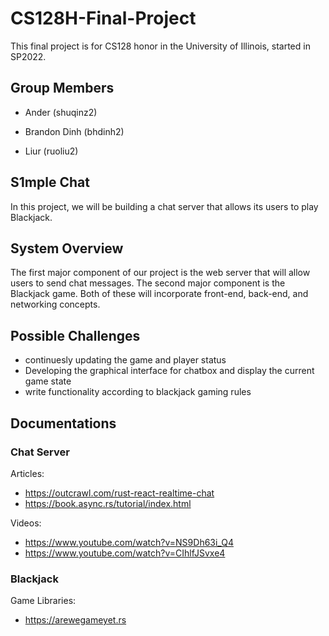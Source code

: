 # CS128H-Final-Project

This final project is for CS128 honor in the University of Illinois, started in SP2022.

## Group Members

- Ander (shuqinz2)

- Brandon Dinh (bhdinh2)

- Liur (ruoliu2)

## S1mple Chat

In this project, we will be building a chat server that allows its users to play Blackjack.

## System Overview

The first major component of our project is the web server that will allow users to send chat messages. The second major component is the Blackjack game. Both of these will incorporate front-end, back-end, and networking concepts.

## Possible Challenges

- continuesly updating the game and player status
- Developing the graphical interface for chatbox and display the current game state
- write functionality according to blackjack gaming rules

## Documentations

### Chat Server

Articles:

- https://outcrawl.com/rust-react-realtime-chat
- https://book.async.rs/tutorial/index.html

Videos:

- https://www.youtube.com/watch?v=NS9Dh63i_Q4
- https://www.youtube.com/watch?v=CIhlfJSvxe4

### Blackjack

Game Libraries: 

- https://arewegameyet.rs
